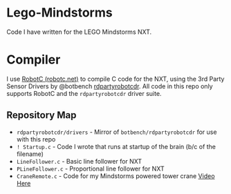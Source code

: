 # Lego-Mindstorms
Code I have written for the LEGO Mindstorms NXT.

# Compiler
I use [RobotC (robotc.net)](http://www.robotc.net) to compile C code for the NXT, using the 3rd Party Sensor Drivers by @botbench [rdpartyrobotcdr](https://github.com/botbench/rdpartyrobotcdr). All code in this repo only supports RobotC and the `rdpartyrobotcdr` driver suite.

## Repository Map
* `rdpartyrobotcdr/drivers` - Mirror of `botbench/rdpartyrobotcdr` for use with this repo
* `! Startup.c`     - Code I wrote that runs at startup of the brain (b/c of the filename)
* `LineFollower.c`  - Basic line follower for NXT
* `PLineFollower.c` - Proportional line follower for NXT
* `CraneRemote.c`   - Code for my Mindstorms powered tower crane [Video Here](https://www.youtube.com/watch?v=lcgXU30ADzM)

